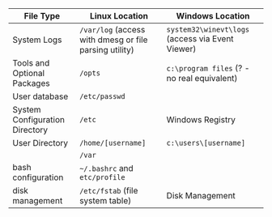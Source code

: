 | File Type | Linux Location | Windows Location |
| --------- | -------------- | ---------------- |
| System Logs | `/var/log` (access with dmesg or file parsing utility) | `system32\winevt\logs` (access via Event Viewer) |
| Tools and Optional Packages | `/opts` | `c:\program files` (? - no real equivalent) |
| User database | `/etc/passwd` | |
| System Configuration Directory | `/etc` | Windows Registry |
| User Directory | `/home/[username]` | `c:\users\[username]` |
| | `/var` | |
| bash configuration | `~/.bashrc` and `etc/profile`| |
| disk management | `/etc/fstab` (file system table) | Disk Management |